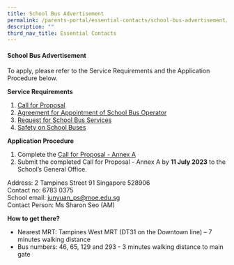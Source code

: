 ```yaml
---
title: School Bus Advertisement
permalink: /parents-portal/essential-contacts/school-bus-advertisement/
description: ""
third_nav_title: Essential Contacts
---
```

#### School Bus Advertisement

To apply, please refer to the Service Requirements and the Application Procedure below.

**Service Requirements**

1.  [Call for Proposal](/files/call%20for%20proposal.pdf)
2.  [Agreement for Appointment of School Bus Operator](/files/agreement%20for%20appointment%20of%20school%20bus%20operator.pdf)
3.  [Request for School Bus Services](/files/request%20for%20school%20bus%20services%20(version%20june%202023)_jyps_final.pdf)
4.  [Safety on School Buses](/files/appendix%201%20safety%20on%20school%20buses_updated%20as%20of%20mar%202023.pdf)

**Application Procedure**

1.  Complete the&nbsp;[Call for Proposal - Annex A](/files/call%20for%20proposal%20-%20annex%20a.pdf)
2.  Submit the completed Call for Proposal - Annex A by&nbsp;**11 July 2023**&nbsp;to the School’s General Office.

Address: 2 Tampines Street 91 Singapore 528906<br>
Contact no: 6783 0375<br>
School email:&nbsp;[junyuan_ps@moe.edu.sg](junyuan_ps@moe.edu.sg)<br>
Contact Person: Ms Sharon Seo (AM)

**How to get there?**

*   Nearest MRT: Tampines West MRT (DT31 on the Downtown line) – 7 minutes walking distance
*   Bus numbers: 46, 65, 129 and 293 - 3 minutes walking distance to main gate